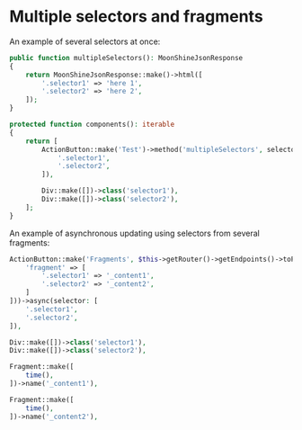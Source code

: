 # Multiple selectors and fragments

An example of several selectors at once:

```php
public function multipleSelectors(): MoonShineJsonResponse
{
    return MoonShineJsonResponse::make()->html([
        '.selector1' => 'here 1',
        '.selector2' => 'here 2',
    ]);
}

protected function components(): iterable
{
    return [
        ActionButton::make('Test')->method('multipleSelectors', selector: [
            '.selector1',
            '.selector2',
        ]),

        Div::make([])->class('selector1'),
        Div::make([])->class('selector2'),
    ];
}
```

An example of asynchronous updating using selectors from several fragments:

```php
ActionButton::make('Fragments', $this->getRouter()->getEndpoints()->toPage($this, extra: [
    'fragment' => [
        '.selector1' => '_content1',
        '.selector2' => '_content2',
    ]
]))->async(selector: [
    '.selector1',
    '.selector2',
]),

Div::make([])->class('selector1'),
Div::make([])->class('selector2'),

Fragment::make([
    time(),
])->name('_content1'),

Fragment::make([
    time(),
])->name('_content2'),
```
